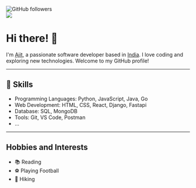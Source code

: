 ![GitHub followers](https://img.shields.io/github/followers/aj7tt?style=social)
<br>
![](https://komarev.com/ghpvc/?username=aj7tt&color=green)

# Hi there! 👋

I'm [Ajit](https://github.com/aj7tt), a passionate software developer based in [India](https://en.wikipedia.org/wiki/List_of_cities_and_towns_in_your_location). I love coding and exploring new technologies. Welcome to my GitHub profile!

<!-- Add more details about yourself, your skills, projects, and interests here. -->

---

## 🔧 Skills

- Programming Languages: Python, JavaScript, Java, Go
- Web Development: HTML, CSS, React, Django, Fastapi
- Database: SQL, MongoDB
- Tools: Git, VS Code, Postman
- ...


---

<!-- Add any other sections you want, such as contributions, hobbies, or contact information. -->
## Hobbies and Interests

- 📚 Reading
- ⚽ Playing Football
- 🌄 Hiking

